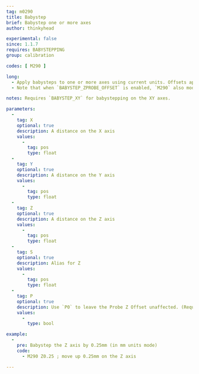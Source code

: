 ```yaml
---
tag: m0290
title: Babystep
brief: Babystep one or more axes
author: thinkyhead

experimental: false
since: 1.1.7
requires: BABYSTEPPING
group: calibration

codes: [ M290 ]

long:
  - Apply babysteps to one or more axes using current units. Offsets applied with `M290` aren't added to the current coordinates, but are intended for making small adjustments, especially in the Z axis, at the start of a print.
  - Note that when `BABYSTEP_ZPROBE_OFFSET` is enabled, `M290` also modifies the Probe Z Offset (with no immediate effects). The new Z offset applies to successive probing operations, and can be saved with `M500`. This behavior is means to coincide with the LCD Menu replacing "Z Babystepping" with "Babystep Z Probe Offset." To avoid this side-effect, use `M290 P0` or leave `BABYSTEP_ZPROBE_OFFSET` disabled.

notes: Requires `BABYSTEP_XY` for babystepping on the XY axes.

parameters:
  -
    tag: X
    optional: true
    description: A distance on the X axis
    values:
      -
        tag: pos
        type: float
  -
    tag: Y
    optional: true
    description: A distance on the Y axis
    values:
      -
        tag: pos
        type: float
  -
    tag: Z
    optional: true
    description: A distance on the Z axis
    values:
      -
        tag: pos
        type: float
  -
    tag: S
    optional: true
    description: Alias for Z
    values:
      -
        tag: pos
        type: float
  -
    tag: P
    optional: true
    description: Use `P0` to leave the Probe Z Offset unaffected. (Requires `BABYSTEP_ZPROBE_OFFSET`)
    values:
      -
        type: bool

example:
  -
    pre: Babystep the Z axis by 0.25mm (in mm units mode)
    code:
      - M290 Z0.25 ; move up 0.25mm on the Z axis

---
```

